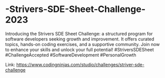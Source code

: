 # -Strivers-SDE-Sheet-Challenge-2023
 Introducing the Strivers SDE Sheet Challenge: a structured program for software developers seeking growth and improvement. It offers curated topics, hands-on coding exercises, and a supportive community. Join now to enhance your skills and unlock your full potential!  #StriversSDESheet #ChallengeAccepted #SoftwareDevelopment #PersonalGrowth


Link:  https://www.codingninjas.com/studio/challenges/striver-sde-challenge
